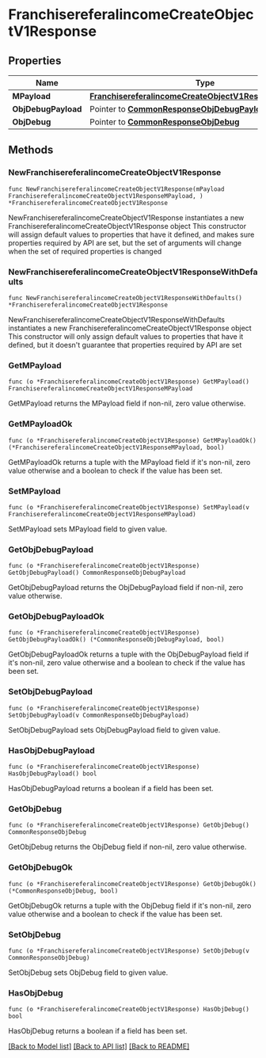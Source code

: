 # FranchisereferalincomeCreateObjectV1Response

## Properties

Name | Type | Description | Notes
------------ | ------------- | ------------- | -------------
**MPayload** | [**FranchisereferalincomeCreateObjectV1ResponseMPayload**](franchisereferalincome-createObject-v1-Response-mPayload.md) |  | 
**ObjDebugPayload** | Pointer to [**CommonResponseObjDebugPayload**](Common-Response-objDebugPayload.md) |  | [optional] 
**ObjDebug** | Pointer to [**CommonResponseObjDebug**](Common-Response-objDebug.md) |  | [optional] 

## Methods

### NewFranchisereferalincomeCreateObjectV1Response

`func NewFranchisereferalincomeCreateObjectV1Response(mPayload FranchisereferalincomeCreateObjectV1ResponseMPayload, ) *FranchisereferalincomeCreateObjectV1Response`

NewFranchisereferalincomeCreateObjectV1Response instantiates a new FranchisereferalincomeCreateObjectV1Response object
This constructor will assign default values to properties that have it defined,
and makes sure properties required by API are set, but the set of arguments
will change when the set of required properties is changed

### NewFranchisereferalincomeCreateObjectV1ResponseWithDefaults

`func NewFranchisereferalincomeCreateObjectV1ResponseWithDefaults() *FranchisereferalincomeCreateObjectV1Response`

NewFranchisereferalincomeCreateObjectV1ResponseWithDefaults instantiates a new FranchisereferalincomeCreateObjectV1Response object
This constructor will only assign default values to properties that have it defined,
but it doesn't guarantee that properties required by API are set

### GetMPayload

`func (o *FranchisereferalincomeCreateObjectV1Response) GetMPayload() FranchisereferalincomeCreateObjectV1ResponseMPayload`

GetMPayload returns the MPayload field if non-nil, zero value otherwise.

### GetMPayloadOk

`func (o *FranchisereferalincomeCreateObjectV1Response) GetMPayloadOk() (*FranchisereferalincomeCreateObjectV1ResponseMPayload, bool)`

GetMPayloadOk returns a tuple with the MPayload field if it's non-nil, zero value otherwise
and a boolean to check if the value has been set.

### SetMPayload

`func (o *FranchisereferalincomeCreateObjectV1Response) SetMPayload(v FranchisereferalincomeCreateObjectV1ResponseMPayload)`

SetMPayload sets MPayload field to given value.


### GetObjDebugPayload

`func (o *FranchisereferalincomeCreateObjectV1Response) GetObjDebugPayload() CommonResponseObjDebugPayload`

GetObjDebugPayload returns the ObjDebugPayload field if non-nil, zero value otherwise.

### GetObjDebugPayloadOk

`func (o *FranchisereferalincomeCreateObjectV1Response) GetObjDebugPayloadOk() (*CommonResponseObjDebugPayload, bool)`

GetObjDebugPayloadOk returns a tuple with the ObjDebugPayload field if it's non-nil, zero value otherwise
and a boolean to check if the value has been set.

### SetObjDebugPayload

`func (o *FranchisereferalincomeCreateObjectV1Response) SetObjDebugPayload(v CommonResponseObjDebugPayload)`

SetObjDebugPayload sets ObjDebugPayload field to given value.

### HasObjDebugPayload

`func (o *FranchisereferalincomeCreateObjectV1Response) HasObjDebugPayload() bool`

HasObjDebugPayload returns a boolean if a field has been set.

### GetObjDebug

`func (o *FranchisereferalincomeCreateObjectV1Response) GetObjDebug() CommonResponseObjDebug`

GetObjDebug returns the ObjDebug field if non-nil, zero value otherwise.

### GetObjDebugOk

`func (o *FranchisereferalincomeCreateObjectV1Response) GetObjDebugOk() (*CommonResponseObjDebug, bool)`

GetObjDebugOk returns a tuple with the ObjDebug field if it's non-nil, zero value otherwise
and a boolean to check if the value has been set.

### SetObjDebug

`func (o *FranchisereferalincomeCreateObjectV1Response) SetObjDebug(v CommonResponseObjDebug)`

SetObjDebug sets ObjDebug field to given value.

### HasObjDebug

`func (o *FranchisereferalincomeCreateObjectV1Response) HasObjDebug() bool`

HasObjDebug returns a boolean if a field has been set.


[[Back to Model list]](../README.md#documentation-for-models) [[Back to API list]](../README.md#documentation-for-api-endpoints) [[Back to README]](../README.md)


